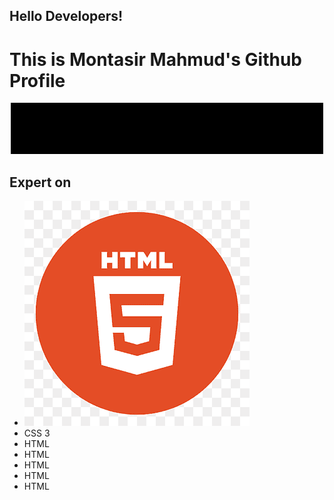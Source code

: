 <div>
  <h2>Hello Developers!</h2>
  <h1>This is Montasir Mahmud's Github Profile</h1>
  <img src="https://raw.githubusercontent.com/techbeeyt/techbeeyt/e231486802e68b325816908e406dfcba39fae7e1/20220802_043948.gif" />
  <h2>Expert on</h2>
  <ul>
    <li><img src="https://raw.githubusercontent.com/techbeeyt/techbeeyt/main/png-transparent-logo-html-html5-thumbnail.png" /></li>
    <li>CSS 3</li>
    <li>HTML</li>
    <li>HTML</li>
    <li>HTML</li>
    <li>HTML</li>
    <li>HTML</li>
  </ul>
</div>
